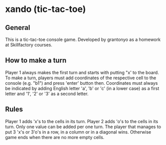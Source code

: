 # xando (tic-tac-toe)

## General
This is a tic-tac-toe console game.
Developed by grantonyo as a homework at Skillfactory courses.

## How to make a turn
Player 1 always makes the first turn and starts with putting "x' to the board.
To make a turn, players must add coordinates of the respective cell to the console (e.g. "b1") and press 'enter' button then.
Coordinates must always be indicated by adding English letter 'a', 'b' or 'c' (in a lower case) as a first letter and '1', '2' or '3' as a second letter. 

## Rules
Player 1 adds 'x's to the cells in its turn. Player 2 adds 'o's to the cells in its turn. Only one value can be added per one turn.
The player that manages to put 3 'x's or 3'o's in a row, in a column or in a diagonal wins.
Otherwise game ends when there are no more empty cells.

